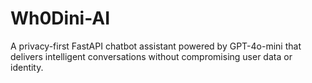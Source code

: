 # Wh0Dini-AI
A privacy-first FastAPI chatbot assistant powered by GPT-4o-mini that delivers intelligent conversations without compromising user data or identity.
